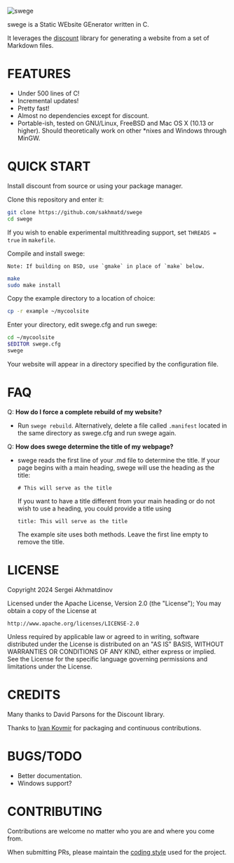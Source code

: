 ![swege](https://sakhmatd.ee/assets/img/swege_banner.png)

swege is a Static WEbsite GEnerator written in C.

It leverages the [discount](http://www.pell.portland.or.us/~orc/Code/discount/)
library for generating a website from a set of Markdown files.

# FEATURES

* Under 500 lines of C!
* Incremental updates!
* Pretty fast!
* Almost no dependencies except for discount.
* Portable-ish, tested on GNU/Linux, FreeBSD and Mac OS X (10.13 or higher).
  Should theoretically work on other *nixes and Windows through MinGW.

# QUICK START

Install discount from source or using your package manager.

Clone this repository and enter it:

```bash
git clone https://github.com/sakhmatd/swege
cd swege
```

If you wish to enable experimental multithreading support,
set ``THREADS = true`` in ``makefile``.

Compile and install swege:

```Note: If building on BSD, use `gmake` in place of `make` below.```

```bash
make
sudo make install
```

Copy the example directory to a location of choice:

```bash
cp -r example ~/mycoolsite
```

Enter your directory, edit swege.cfg and run swege:

```bash
cd ~/mycoolsite
$EDITOR swege.cfg
swege
```

Your website will appear in a directory specified by the
configuration file.

# FAQ

Q: **How do I force a complete rebuild of my website?**

* Run `swege rebuild`. Alternatively, delete a file called `.manifest` located
  in the same directory as swege.cfg and run swege again.

Q: **How does swege determine the title of my webpage?**

*  swege reads the first line of your .md file to determine the title.
   If your page begins with a main heading, swege will use the heading
   as the title:

   `# This will serve as the title`

   If you want to have a title different from your main heading or
   do not wish to use a heading, you could provide a title using

   `title: This will serve as the title`

   The example site uses both methods. Leave the first line empty to remove the
   title.

# LICENSE

Copyright 2024 Sergei Akhmatdinov

Licensed under the Apache License, Version 2.0 (the "License");
You may obtain a copy of the License at

    http://www.apache.org/licenses/LICENSE-2.0

Unless required by applicable law or agreed to in writing, software
distributed under the License is distributed on an "AS IS" BASIS,
WITHOUT WARRANTIES OR CONDITIONS OF ANY KIND, either express or implied.
See the License for the specific language governing permissions and
limitations under the License.

# CREDITS

Many thanks to David Parsons for the Discount library.

Thanks to [Ivan Kovmir](https://github.com/kovmir) for packaging and continuous
contributions.

# BUGS/TODO

* Better documentation.
* Windows support?

# CONTRIBUTING

Contributions are welcome no matter who you are and where you come from.

When submitting PRs, please maintain the [coding style](https://suckless.org/coding_style/)
used for the project.
